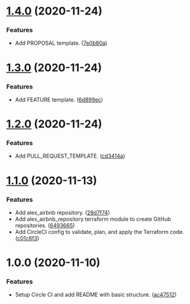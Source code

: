 # [1.4.0](https://github.com/alex-airbnb/.github/compare/v1.3.0...v1.4.0) (2020-11-24)


### Features

* Add PROPOSAL template. ([7e0b80a](https://github.com/alex-airbnb/.github/commit/7e0b80aa86d1a943f96ee0b06929ddf95e74e031))

# [1.3.0](https://github.com/alex-airbnb/.github/compare/v1.2.0...v1.3.0) (2020-11-24)


### Features

* Add FEATURE template. ([6d899ec](https://github.com/alex-airbnb/.github/commit/6d899eca20439ae40713a7190336aa6ee00d1aba))

# [1.2.0](https://github.com/alex-airbnb/.github/compare/v1.1.0...v1.2.0) (2020-11-24)


### Features

* Add PULL_REQUEST_TEMPLATE. ([cd3414a](https://github.com/alex-airbnb/.github/commit/cd3414ad38e01af33b2a83fc90a302828604f678))

# [1.1.0](https://github.com/alex-airbnb/.github/compare/v1.0.0...v1.1.0) (2020-11-13)


### Features

* Add alex_airbnb repository. ([28d7f74](https://github.com/alex-airbnb/.github/commit/28d7f74da04b0ec8781eacb90faca38e43e7bb37))
* Add alex_airbnb_repository terraform module to create GitHub repositories. ([6493665](https://github.com/alex-airbnb/.github/commit/64936650bb85b7c1d3e7ce846a9d56af9fb04bd5))
* Add CircleCI config to validate, plan, and apply the Terraform code. ([c01c6f3](https://github.com/alex-airbnb/.github/commit/c01c6f34679fa5edf281665c827c63b307f9c930))

# 1.0.0 (2020-11-10)


### Features

* Setup Circle CI and add README with basic structure. ([ac47512](https://github.com/alex-airbnb/.github/commit/ac47512389759dddfdcc81918de280ae837198a8))
